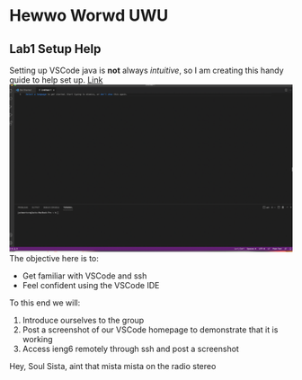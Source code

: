 # Hewwo Worwd UWU 
## Lab1 Setup Help
Setting up VSCode java is **not** always *intuitive*, so I am creating this handy guide to help set up. 
[Link](https://jackmontoro.github.io/cse15l-lab-reports/content.html)
![Image](Lab2Screenshot.png)
The objective here is to:
* Get familiar with VSCode and ssh
* Feel confident using the VSCode IDE


To this end we will:
1. Introduce ourselves to the group
2. Post a screenshot of our VSCode homepage to demonstrate that it is working
3. Access ieng6 remotely through ssh and post a screenshot


Hey, Soul Sista, aint that mista mista on the radio stereo
